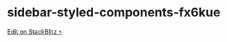 # sidebar-styled-components-fx6kue

[Edit on StackBlitz ⚡️](https://stackblitz.com/edit/sidebar-styled-components-fx6kue)